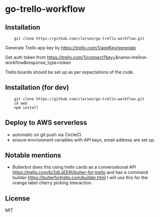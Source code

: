 # go-trello-workflow

## Installation
```
    git clone https://github.com/clarsen/go-trello-workflow.git
```


Generate Trello app key by https://trello.com/1/appKey/generate

Get auth token from https://trello.com/1/connect?key=<YOUR TRELLO APP KEY>&name=trellow-workflow&response_type=token

Trello boards should be set up as per expectations of the code.

## Installation (for dev)
```
    git clone https://github.com/clarsen/go-trello-workflow.git
    cd web
    npm install
```

## Deploy to AWS serverless

- automatic on git push via CircleCI
- ensure envrionment variables with API keys, email address are set up.

## Notable mentions
- Butlerbot does this using trello cards as a conversational API https://trello.com/b/2dLsEE9t/butler-for-trello
  and has a command builder https://butlerfortrello.com/builder.html   I will use this for the orange label cherry picking interaction.


## License

MIT
